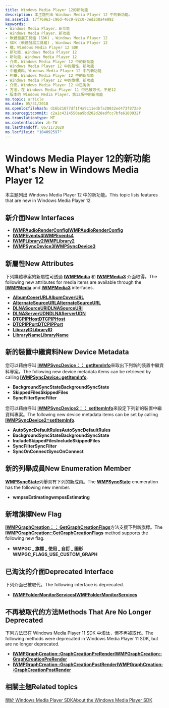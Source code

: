 ```yaml
---
title: Windows Media Player 12的新功能
description: 本主題列出 Windows Media Player 12 中的新功能。
ms.assetid: 17f76963-c96d-46c9-82c0-3ed2d8a4e892
keywords:
- Windows Media Player，新功能
- Windows Media Player，新功能
- 軟體發展工具組 (SDK) ，Windows Media Player 12
- SDK (軟體發展工具組) ，Windows Media Player 12
- 檔，Windows Media Player 12 SDK
- 新功能，Windows Media Player 12
- 新功能，Windows Media Player 12
- 介面，Windows Media Player 12 中的新功能
- Windows Media Player 12 中的屬性、新功能
- 中繼資料，Windows Media Player 12 中的新功能
- 列舉，Windows Media Player 12 中的新功能
- Windows Media Player 12 中的旗標、新功能
- 介面，Windows Media Player 12 中已淘汰
- 方法，在 Windows Media Player 11 中已被取代，不是12
- 版本的 Windows Media Player，第12版中的新功能
ms.topic: article
ms.date: 05/31/2018
ms.openlocfilehash: d16b21077df1f4a9c11edbfa20032ed473f872a0
ms.sourcegitcommit: c2a1c4314550ea9bd202d28adfcc7bfe6180932f
ms.translationtype: MT
ms.contentlocale: zh-TW
ms.lasthandoff: 06/11/2020
ms.locfileid: "104092597"
---
```

# <a name="whats-new-in-windows-media-player-12"></a><span data-ttu-id="fb2d0-118">Windows Media Player 12的新功能</span><span class="sxs-lookup"><span data-stu-id="fb2d0-118">What's New in Windows Media Player 12</span></span>

<span data-ttu-id="fb2d0-119">本主題列出 Windows Media Player 12 中的新功能。</span><span class="sxs-lookup"><span data-stu-id="fb2d0-119">This topic lists features that are new in Windows Media Player 12.</span></span>

## <a name="new-interfaces"></a><span data-ttu-id="fb2d0-120">新介面</span><span class="sxs-lookup"><span data-stu-id="fb2d0-120">New Interfaces</span></span>

-   [<span data-ttu-id="fb2d0-121">**IWMPAudioRenderConfig**</span><span class="sxs-lookup"><span data-stu-id="fb2d0-121">**IWMPAudioRenderConfig**</span></span>](/previous-versions/windows/desktop/api/wmprealestate/nn-wmprealestate-iwmpaudiorenderconfig)
-   [<span data-ttu-id="fb2d0-122">**IWMPEvents4**</span><span class="sxs-lookup"><span data-stu-id="fb2d0-122">**IWMPEvents4**</span></span>](/previous-versions/windows/desktop/api/wmp/nn-wmp-iwmpevents4)
-   [<span data-ttu-id="fb2d0-123">**IWMPLibrary2**</span><span class="sxs-lookup"><span data-stu-id="fb2d0-123">**IWMPLibrary2**</span></span>](/previous-versions/windows/desktop/api/wmp/nn-wmp-iwmplibrary2)
-   [<span data-ttu-id="fb2d0-124">**IWMPSyncDevice3**</span><span class="sxs-lookup"><span data-stu-id="fb2d0-124">**IWMPSyncDevice3**</span></span>](/previous-versions/windows/desktop/api/wmp/nn-wmp-iwmpsyncdevice3)

## <a name="new-attributes"></a><span data-ttu-id="fb2d0-125">新屬性</span><span class="sxs-lookup"><span data-stu-id="fb2d0-125">New Attributes</span></span>

<span data-ttu-id="fb2d0-126">下列媒體專案的新屬性可透過 [**IWMPMedia**](/previous-versions/windows/desktop/api/wmp/nn-wmp-iwmpmedia) 和 [**IWMPMedia3**](/previous-versions/windows/desktop/api/wmp/nn-wmp-iwmpmedia3) 介面取得。</span><span class="sxs-lookup"><span data-stu-id="fb2d0-126">The following new attributes for media items are available through the [**IWMPMedia**](/previous-versions/windows/desktop/api/wmp/nn-wmp-iwmpmedia) and [**IWMPMedia3**](/previous-versions/windows/desktop/api/wmp/nn-wmp-iwmpmedia3) interfaces.</span></span>

-   [<span data-ttu-id="fb2d0-127">**AlbumCoverURL**</span><span class="sxs-lookup"><span data-stu-id="fb2d0-127">**AlbumCoverURL**</span></span>](wm-albumcoverurl-attribute.md)
-   [<span data-ttu-id="fb2d0-128">**AlternateSourceURL**</span><span class="sxs-lookup"><span data-stu-id="fb2d0-128">**AlternateSourceURL**</span></span>](alternatesourceurl-attribute.md)
-   [<span data-ttu-id="fb2d0-129">**DLNASourceURI**</span><span class="sxs-lookup"><span data-stu-id="fb2d0-129">**DLNASourceURI**</span></span>](dlnasourceuri-attribute.md)
-   [<span data-ttu-id="fb2d0-130">**DLNAServerUDN**</span><span class="sxs-lookup"><span data-stu-id="fb2d0-130">**DLNAServerUDN**</span></span>](dlnaserverudn-attribute.md)
-   [<span data-ttu-id="fb2d0-131">**DTCPIPHost**</span><span class="sxs-lookup"><span data-stu-id="fb2d0-131">**DTCPIPHost**</span></span>](dtcpiphost-attribute.md)
-   [<span data-ttu-id="fb2d0-132">**DTCPIPPort**</span><span class="sxs-lookup"><span data-stu-id="fb2d0-132">**DTCPIPPort**</span></span>](dtcpipport-attribute.md)
-   [<span data-ttu-id="fb2d0-133">**LibraryID**</span><span class="sxs-lookup"><span data-stu-id="fb2d0-133">**LibraryID**</span></span>](libraryid-attribute.md)
-   [<span data-ttu-id="fb2d0-134">**LibraryName**</span><span class="sxs-lookup"><span data-stu-id="fb2d0-134">**LibraryName**</span></span>](libraryname-attribute.md)

## <a name="new-device-metadata"></a><span data-ttu-id="fb2d0-135">新的裝置中繼資料</span><span class="sxs-lookup"><span data-stu-id="fb2d0-135">New Device Metadata</span></span>

<span data-ttu-id="fb2d0-136">您可以藉由呼叫 [**IWMPSyncDevice：： getItemInfo**](/previous-versions/windows/desktop/api/wmp/nf-wmp-iwmpsyncdevice-getiteminfo)來取出下列新的裝置中繼資料專案。</span><span class="sxs-lookup"><span data-stu-id="fb2d0-136">The following new device metadata items can be retrieved by calling [**IWMPSyncDevice::getItemInfo**](/previous-versions/windows/desktop/api/wmp/nf-wmp-iwmpsyncdevice-getiteminfo).</span></span>

-   <span data-ttu-id="fb2d0-137">**BackgroundSyncState**</span><span class="sxs-lookup"><span data-stu-id="fb2d0-137">**BackgroundSyncState**</span></span>
-   <span data-ttu-id="fb2d0-138">**SkippedFiles**</span><span class="sxs-lookup"><span data-stu-id="fb2d0-138">**SkippedFiles**</span></span>
-   <span data-ttu-id="fb2d0-139">**SyncFilter**</span><span class="sxs-lookup"><span data-stu-id="fb2d0-139">**SyncFilter**</span></span>

<span data-ttu-id="fb2d0-140">您可以藉由呼叫 [**IWMPSyncDevice2：： setItemInfo**](/previous-versions/windows/desktop/api/wmp/nf-wmp-iwmpsyncdevice2-setiteminfo)來設定下列新的裝置中繼資料專案。</span><span class="sxs-lookup"><span data-stu-id="fb2d0-140">The following new device metadata items can be set by calling [**IWMPSyncDevice2::setItemInfo**](/previous-versions/windows/desktop/api/wmp/nf-wmp-iwmpsyncdevice2-setiteminfo).</span></span>

-   <span data-ttu-id="fb2d0-141">**AutoSyncDefaultRules**</span><span class="sxs-lookup"><span data-stu-id="fb2d0-141">**AutoSyncDefaultRules**</span></span>
-   <span data-ttu-id="fb2d0-142">**BackgroundSyncState**</span><span class="sxs-lookup"><span data-stu-id="fb2d0-142">**BackgroundSyncState**</span></span>
-   <span data-ttu-id="fb2d0-143">**IncludeSkippedFiles**</span><span class="sxs-lookup"><span data-stu-id="fb2d0-143">**IncludeSkippedFiles**</span></span>
-   <span data-ttu-id="fb2d0-144">**SyncFilter**</span><span class="sxs-lookup"><span data-stu-id="fb2d0-144">**SyncFilter**</span></span>
-   <span data-ttu-id="fb2d0-145">**SyncOnConnect**</span><span class="sxs-lookup"><span data-stu-id="fb2d0-145">**SyncOnConnect**</span></span>

## <a name="new-enumeration-member"></a><span data-ttu-id="fb2d0-146">新的列舉成員</span><span class="sxs-lookup"><span data-stu-id="fb2d0-146">New Enumeration Member</span></span>

<span data-ttu-id="fb2d0-147">[**WMPSyncState**](/previous-versions/windows/desktop/api/wmp/ne-wmp-wmpsyncstate)列舉具有下列的新成員。</span><span class="sxs-lookup"><span data-stu-id="fb2d0-147">The [**WMPSyncState**](/previous-versions/windows/desktop/api/wmp/ne-wmp-wmpsyncstate) enumeration has the following new member.</span></span>

-   <span data-ttu-id="fb2d0-148">**wmpssEstimating**</span><span class="sxs-lookup"><span data-stu-id="fb2d0-148">**wmpssEstimating**</span></span>

## <a name="new-flag"></a><span data-ttu-id="fb2d0-149">新增旗標</span><span class="sxs-lookup"><span data-stu-id="fb2d0-149">New Flag</span></span>

<span data-ttu-id="fb2d0-150">[**IWMPGraphCreation：： GetGraphCreationFlags**](/previous-versions/windows/desktop/api/wmpservices/nf-wmpservices-iwmpgraphcreation-getgraphcreationflags)方法支援下列新旗標。</span><span class="sxs-lookup"><span data-stu-id="fb2d0-150">The [**IWMPGraphCreation::GetGraphCreationFlags**](/previous-versions/windows/desktop/api/wmpservices/nf-wmpservices-iwmpgraphcreation-getgraphcreationflags) method supports the following new flag.</span></span>

-   <span data-ttu-id="fb2d0-151">**WMPGC \_ 旗標 \_ 使用 \_ 自訂 \_ 圖形**</span><span class="sxs-lookup"><span data-stu-id="fb2d0-151">**WMPGC\_FLAGS\_USE\_CUSTOM\_GRAPH**</span></span>

## <a name="deprecated-interface"></a><span data-ttu-id="fb2d0-152">已淘汰的介面</span><span class="sxs-lookup"><span data-stu-id="fb2d0-152">Deprecated Interface</span></span>

<span data-ttu-id="fb2d0-153">下列介面已被取代。</span><span class="sxs-lookup"><span data-stu-id="fb2d0-153">The following interface is deprecated.</span></span>

-   [<span data-ttu-id="fb2d0-154">**IWMPFolderMonitorServices**</span><span class="sxs-lookup"><span data-stu-id="fb2d0-154">**IWMPFolderMonitorServices**</span></span>](/previous-versions/windows/desktop/api/wmp/nn-wmp-iwmpfoldermonitorservices)

## <a name="methods-that-are-no-longer-deprecated"></a><span data-ttu-id="fb2d0-155">不再被取代的方法</span><span class="sxs-lookup"><span data-stu-id="fb2d0-155">Methods That Are No Longer Deprecated</span></span>

<span data-ttu-id="fb2d0-156">下列方法已在 Windows Media Player 11 SDK 中淘汰，但不再被取代。</span><span class="sxs-lookup"><span data-stu-id="fb2d0-156">The following methods were deprecated in Windows Media Player 11 SDK, but are no longer deprecated.</span></span>

-   [<span data-ttu-id="fb2d0-157">**IWMPGraphCreation::GraphCreationPreRender**</span><span class="sxs-lookup"><span data-stu-id="fb2d0-157">**IWMPGraphCreation::GraphCreationPreRender**</span></span>](/previous-versions/windows/desktop/api/wmpservices/nf-wmpservices-iwmpgraphcreation-graphcreationprerender)
-   [<span data-ttu-id="fb2d0-158">**IWMPGraphCreation::GraphCreationPostRender**</span><span class="sxs-lookup"><span data-stu-id="fb2d0-158">**IWMPGraphCreation::GraphCreationPostRender**</span></span>](/previous-versions/windows/desktop/api/wmpservices/nf-wmpservices-iwmpgraphcreation-graphcreationpostrender)

## <a name="related-topics"></a><span data-ttu-id="fb2d0-159">相關主題</span><span class="sxs-lookup"><span data-stu-id="fb2d0-159">Related topics</span></span>

<dl> <dt>

[<span data-ttu-id="fb2d0-160">關於 Windows Media Player SDK</span><span class="sxs-lookup"><span data-stu-id="fb2d0-160">About the Windows Media Player SDK</span></span>](about-the-windows-media-player-sdk.md)
</dt> </dl>

 

 




